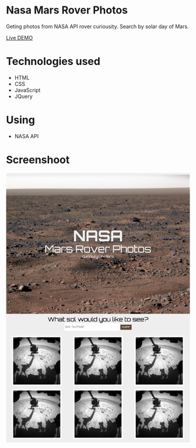 # Nasa Mars Rover Photos
Geting photos from NASA API rover curiousity. Search by solar day of Mars.  

[Live DEMO](https://dyminki.github.io/NasaRoverPhotos/)

# Technologies used
- HTML
- CSS
- JavaScript
- JQuery

# Using
- NASA API

# Screenshoot

![Image](https://github.com/dyminki/NasaRoverPhotos/blob/master/nasaRover.png)
